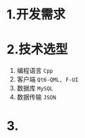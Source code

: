 # 1.开发需求



# 2.技术选型

1.   编程语言 `Cpp`
2.   客户端 `Qt6-QML, F-UI`
3.   数据库 `MySQL`
4.   数据传输 `JSON`

# 3.